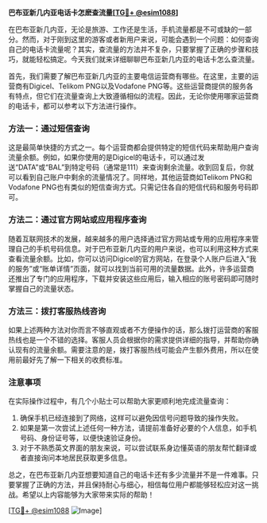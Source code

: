 **巴布亚新几内亚电话卡怎麽查流量[[TG💪+ @esim1088](https://t.me/s/esim1088)]**

在巴布亚新几内亚，无论是旅游、工作还是生活，手机流量都是不可或缺的一部分。然而，对于刚到这里的游客或者新用户来说，可能会遇到一个问题：如何查询自己的电话卡流量呢？其实，查流量的方法并不复杂，只要掌握了正确的步骤和技巧，就能轻松搞定。今天我们就来详细聊聊巴布亚新几内亚的电话卡怎么查流量。

首先，我们需要了解巴布亚新几内亚的主要电信运营商有哪些。在这里，主要的运营商有Digicel、Telikom PNG以及Vodafone PNG等。这些运营商提供的服务各有特点，但它们在流量查询上大致遵循相似的流程。因此，无论你使用哪家运营商的电话卡，都可以参考以下方法进行操作。

### 方法一：通过短信查询

这是最简单快捷的方式之一。每个运营商都会提供特定的短信代码来帮助用户查询流量余额。例如，如果你使用的是Digicel的电话卡，可以通过发送“DATA”或“BAL”到特定号码（通常是111）来查询剩余流量。收到回复后，你就可以看到自己账户中剩余的流量情况了。同样地，其他运营商如Telikom PNG和Vodafone PNG也有类似的短信查询方式。只需记住各自的短信代码和服务号码即可。

### 方法二：通过官方网站或应用程序查询

随着互联网技术的发展，越来越多的用户选择通过官方网站或专用的应用程序来管理自己的手机号码信息。对于巴布亚新几内亚的用户来说，也可以利用这种方式来查看流量余额。比如，你可以访问Digicel的官方网站，在登录个人账户后进入“我的服务”或“账单详情”页面，就可以找到当前可用的流量数据。此外，许多运营商还推出了专门的应用程序，下载并安装这些应用后，输入相应的账号密码即可随时掌握自己的流量状态。

### 方法三：拨打客服热线咨询

如果上述两种方法对你而言不够直观或者不方便操作的话，那么拨打运营商的客服热线也是一个不错的选择。客服人员会根据你的需求提供详细的指导，并帮助你确认现有的流量余额。需要注意的是，拨打客服热线可能会产生额外费用，所以在使用前最好先了解一下相关的收费标准。

### 注意事项

在实际操作过程中，有几个小贴士可以帮助大家更顺利地完成流量查询：

1. 确保手机已经连接到了网络，这样可以避免因信号问题导致的操作失败。
2. 如果是第一次尝试上述任何一种方法，请提前准备好必要的个人信息，如手机号码、身份证号等，以便快速验证身份。
3. 对于不熟悉英文界面的朋友来说，可以尝试联系身边懂英语的朋友帮忙翻译或者直接询问本地居民获取更多信息。

总之，在巴布亚新几内亚想要知道自己的电话卡还有多少流量并不是一件难事。只要掌握了正确的方法，并且保持耐心与细心，相信每位用户都能够轻松应对这一挑战。希望以上内容能够为大家带来实际的帮助！

[[TG💪+ @esim1088](https://t.me/s/esim1088) ![Image](https://i.postimg.cc/4NQfJmqS/Snipaste-2025-05-13-00-14-12.png)]